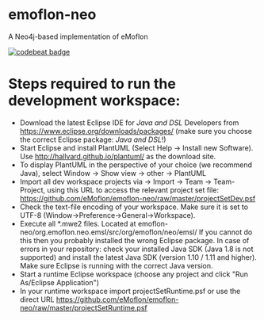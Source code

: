 # emoflon-neo
A Neo4j-based implementation of eMoflon

[![codebeat badge](https://codebeat.co/badges/3c0e1804-9cfb-4551-ac76-6456a2e06c6d)](https://codebeat.co/projects/github-com-emoflon-emoflon-neo-master)

# Steps required to run the development workspace:
- Download the latest Eclipse IDE for *Java and DSL* Developers from https://www.eclipse.org/downloads/packages/  (make sure you choose the correct Eclipse package: *Java and DSL*!)
- Start Eclipse and install PlantUML (Select Help -> Install new Software). Use http://hallvard.github.io/plantuml/ as the download site.
- To display PlantUML in the perspective of your choice (we recommend Java), select Window -> Show view -> other -> PlantUML
- Import all dev workspace projects via -> Import -> Team -> Team-Project, using this URL to access the relevant project set file: https://github.com/eMoflon/emoflon-neo/raw/master/projectSetDev.psf
- Check the text-file encoding of your workspace. Make sure it is set to UTF-8 (Window->Preference->General->Workspace).
- Execute all \*.mwe2 files. Located at emoflon-neo/org.emoflon.neo.emsl/src/org/emoflon/neo/emsl/  If you cannot do this then you probably installed the wrong Eclipse package.
In case of errors in your repository: check your installed Java SDK (Java 1.8 is not supported) and install the latest Java SDK (version 1.10 / 1.11 and higher). Make sure Eclipse is running with the correct Java version.
- Start a runtime Eclipse workspace (choose any project and click "Run As/Eclipse Application")
- In your runtime workspace import projectSetRuntime.psf or use the direct URL https://github.com/eMoflon/emoflon-neo/raw/master/projectSetRuntime.psf
